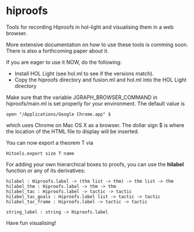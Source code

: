 hiproofs
========

Tools for recording Hiproofs in hol-light and visualising them in a web browser.

More extensive documentation on how to use these tools is comming soon.
There is also a forthcoming paper about it. 

If you are eager to use it NOW, do the following:

* Install HOL Light (see hol.ml to see if the versions match).
* Copy the hiproofs directory and fusion.ml and hol.ml into the HOL Light directory
  
Make sure that the variable JGRAPH_BROWSER_COMMAND in hiproofs/main.ml is set properly for your environment. The default value is

    open "/Applications/Google Chrome.app" $
    
which uses Chrome on Mac OS X as a browser. The dollar sign $ is where the location of the HTML file to display will be inserted.


You can now export a theorem T via

    Hitools.export size T name
    
For adding your own hierarchical boxes to proofs, you can use the **hilabel** function or any of its derivatives:

    hilabel : Hiproofs.label -> (thm list -> thm) -> thm list -> thm
    hilabel_thm : Hiproofs.label -> thm -> thm
    hilabel_tac : Hiproofs.label -> tactic -> tactic
    hilabel_tac_goals : Hiproofs.label list -> tactic -> tactic
    hilabel_tac_frame : Hiproofs.label -> tactic -> tactic
    
    string_label : string -> Hiproofs.label

Have fun visualising!
